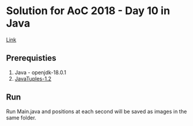 # Solution for AoC 2018 - Day 10 in Java
[Link](https://adventofcode.com/2018/day/10)
## Prerequisties
1. Java - openjdk-18.0.1
2. [JavaTuples-1.2](https://repo1.maven.org/maven2/org/javatuples/javatuples/1.2/javatuples-1.2.jar)

## Run
Run Main.java and positions at each second will be saved as images in the same folder.
